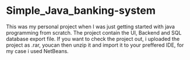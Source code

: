 # Simple_Java_banking-system
This was my personal project when I was just getting started with java programming from scratch. The project contain the UI, Backend and SQL database export file.
If you want to check the project out, i uploaded the project as .rar, youcan then unzip it and import it to your preffered IDE, for my case i used NetBeans.
